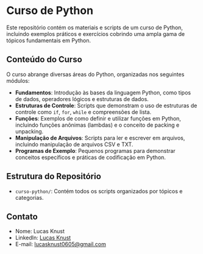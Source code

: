 # Curso de Python

Este repositório contém os materiais e scripts de um curso de Python, incluindo exemplos práticos e exercícios cobrindo uma ampla gama de tópicos fundamentais em Python.

## Conteúdo do Curso

O curso abrange diversas áreas do Python, organizadas nos seguintes módulos:

- **Fundamentos**: Introdução às bases da linguagem Python, como tipos de dados, operadores lógicos e estruturas de dados.
- **Estruturas de Controle**: Scripts que demonstram o uso de estruturas de controle como `if`, `for`, `while` e compreensões de lista.
- **Funções**: Exemplos de como definir e utilizar funções em Python, incluindo funções anônimas (lambdas) e o conceito de packing e unpacking.
- **Manipulação de Arquivos**: Scripts para ler e escrever em arquivos, incluindo manipulação de arquivos CSV e TXT.
- **Programas de Exemplo**: Pequenos programas para demonstrar conceitos específicos e práticas de codificação em Python.

## Estrutura do Repositório

- `curso-python/`: Contém todos os scripts organizados por tópicos e categorias.

## Contato

- Nome: Lucas Knust
- LinkedIn: [Lucas Knust](https://www.linkedin.com/in/lucas-knust/)
- E-mail: [lucasknust0605@gmail.com](mailto:lucasknust0605@gmail.com)
